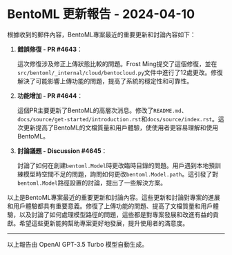 # BentoML 更新報告 - 2024-04-10

根據收到的郵件內容，BentoML專案最近的重要更新和討論內容如下：



1. **錯誤修復 - PR #4643**：

   這次修復涉及修正上傳狀態比較的問題。Frost Ming提交了這個修復，並在`src/bentoml/_internal/cloud/bentocloud.py`文件中進行了12處更改。修復解決了可能影響上傳功能的問題，提高了系統的穩定性和可靠性。



2. **功能增加 - PR #4644**：

   這個PR主要更新了BentoML的高層次消息。修改了`README.md`、`docs/source/get-started/introduction.rst`和`docs/source/index.rst`。這次更新提高了BentoML的文檔質量和用戶體驗，使使用者更容易理解和使用BentoML。



3. **討論議題 - Discussion #4645**：

   討論了如何在創建`bentoml.Model`時更改臨時目錄的問題。用戶遇到本地預訓練模型時空間不足的問題，詢問如何更改`bentoml.Model.path`。這引發了對`bentoml.Model`路徑設置的討論，提出了一些解決方案。



以上是BentoML專案最近的重要更新和討論內容。這些更新和討論對專案的進展和用戶體驗都具有重要意義。修復了上傳功能的問題、提高了文檔質量和用戶體驗，以及討論了如何處理模型路徑的問題，這些都是對專案發展和改進有益的貢獻。希望這些更新能夠幫助專案更好地發展，提升使用者的滿意度。



---



以上報告由 OpenAI GPT-3.5 Turbo 模型自動生成。